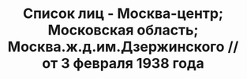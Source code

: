 ---
title: Список лиц - Москва-центр; Московская область; Москва.ж.д.им.Дзержинского //
  от 3 февраля 1938 года
description: РГАСПИ, ф.17, оп.171, дело 414, лист 355
images:
- /disk/pictures/v06/17-171-414-355.jpg
- /disk/pictures/v06/17-171-414-356.jpg
- /disk/pictures/v06/17-171-414-357.jpg
- /disk/pictures/v06/17-171-414-358.jpg
- /disk/pictures/v06/17-171-414-359.jpg
- /disk/pictures/v06/17-171-414-360.jpg
---